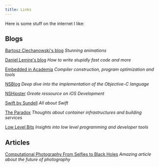 ```yaml
---
title: Links
---
```


Here is some stuff on the internet I like:

## Blogs

[Bartosz Ciechanowski's blog](https://ciechanow.ski/gps/) *Stunning animations*

[Daniel Lemire's blog](https://lemire.me/) *How to write stupidly fast code and more*

[Embedded in Academia](https://blog.regehr.org) *Compiler construction, program optimization and tools*

[NSBlog](https://www.mikeash.com/pyblog/) *Deep dive into the implementation of the Objective-C language*

[NSHipster](https://nshipster.com) *Greate ressource on iOS Development*

[Swift by Sundell](https://www.swiftbysundell.com/) *All about Swift*

[The Paradox](https://blog.espe.tech/) *Thoughts about container infrastructures and building services*

[Low Level Bits](https://lowlevelbits.org) *Insights into low level programming and developer tools*

## Articles

[Computational Photography From Selfies to Black Holes](https://blog.letsenhance.io/all/2019/07/09/computational-photographyfrom-selfies-to-black-holes/) *Amazing article about the future of photography*




